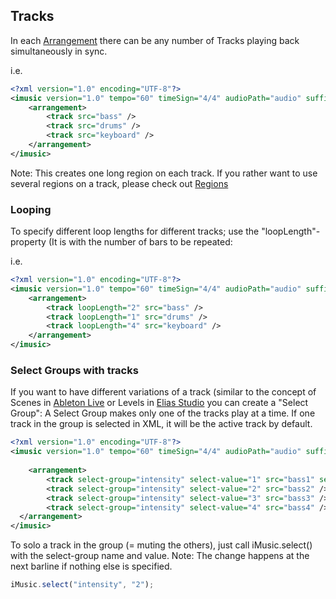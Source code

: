 ## Tracks

In each [Arrangement](Sections.md) there can be any number of Tracks playing back simultaneously in sync.

i.e.
```XML
<?xml version="1.0" encoding="UTF-8"?>
<imusic version="1.0" tempo="60" timeSign="4/4" audioPath="audio" suffix="mp3" loopLength="4">
	<arrangement>
		<track src="bass" />
		<track src="drums" />
		<track src="keyboard" />
	</arrangement>
</imusic>
```

Note: This creates one long region on each track. If you rather want to use several regions on a track, please check out [Regions](parts.md)


### Looping
To specify different loop lengths for different tracks; use the "loopLength"-property (It is with the number of bars to be repeated:

i.e.
```XML
<?xml version="1.0" encoding="UTF-8"?>
<imusic version="1.0" tempo="60" timeSign="4/4" audioPath="audio" suffix="mp3">
	<arrangement>
		<track loopLength="2" src="bass" />
		<track loopLength="1" src="drums" />
		<track loopLength="4" src="keyboard" />
	</arrangement>
</imusic>
```




### Select Groups with tracks
If you want to have different variations of a track (similar to the concept of Scenes in [Ableton Live](https://www.ableton.com) or Levels in [Elias Studio](https://eliassoftware.com) you can create a "Select Group":
A Select Group makes only one of the tracks play at a time. If one track in the group is selected in XML, it will be the active track by default.


```XML
<?xml version="1.0" encoding="UTF-8"?>
<imusic version="1.0" tempo="60" timeSign="4/4" audioPath="audio" suffix="mp3" quantize="1/8" loopLength="1" fadeTime="0">
	
	<arrangement>
		<track select-group="intensity" select-value="1" src="bass1" selected="true" />
		<track select-group="intensity" select-value="2" src="bass2" />
		<track select-group="intensity" select-value="3" src="bass3" />
		<track select-group="intensity" select-value="4" src="bass4" />
  </arrangement>
</imusic>
```

To solo a track in the group (= muting the others), just call iMusic.select() with the select-group name and value.
Note: The change happens at the next barline if nothing else is specified.

```javascript
iMusic.select("intensity", "2");
```
